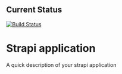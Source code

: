 ## Current Status

[![Build Status](http://yohark.de:8080/job/sammy-lab-back/2/badge/icon)](http://yohark.de:8080/job/sammy-lab-back/2/)

# Strapi application

A quick description of your strapi application
